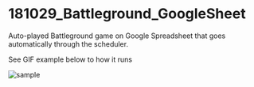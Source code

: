 # 181029_Battleground_GoogleSheet

Auto-played Battleground game on Google Spreadsheet that goes automatically through the scheduler.

See GIF example below to how it runs

![sample](https://user-images.githubusercontent.com/84055731/201952732-d0a03108-91d5-40ac-9880-9fe454edd4ae.gif)

